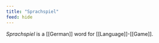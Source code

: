 ```yaml
---
title: "Sprachspiel"
feed: hide
---
```


_Sprachspiel_ is a [[German]] word for [[Language]]-[[Game]]. 